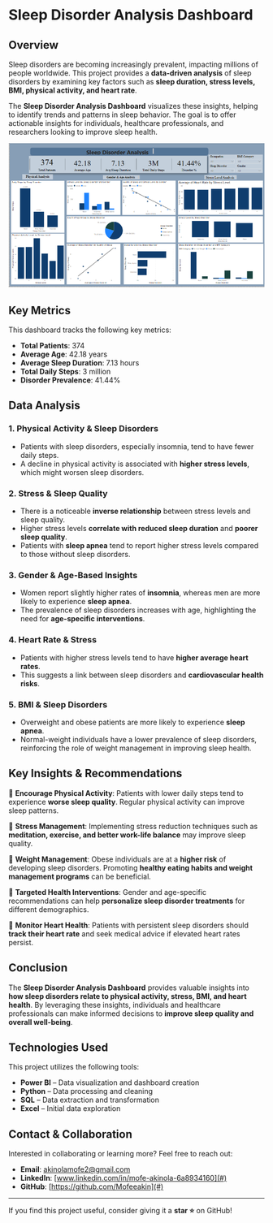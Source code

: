# Sleep Disorder Analysis Dashboard

## Overview
Sleep disorders are becoming increasingly prevalent, impacting millions of people worldwide. This project provides a **data-driven analysis** of sleep disorders by examining key factors such as **sleep duration, stress levels, BMI, physical activity, and heart rate**. 

The **Sleep Disorder Analysis Dashboard** visualizes these insights, helping to identify trends and patterns in sleep behavior. The goal is to offer actionable insights for individuals, healthcare professionals, and researchers looking to improve sleep health.

![Sleep Disorder Dashboard.png](https://github.com/Mofeeakin/Sleep-Disorder-Analysis/blob/fd63ce5cea927d647a3be8d597a1217b8823f733/Sleep%20Disorder%20Dashboard.png)

## Key Metrics
This dashboard tracks the following key metrics:
- **Total Patients**: 374  
- **Average Age**: 42.18 years  
- **Average Sleep Duration**: 7.13 hours  
- **Total Daily Steps**: 3 million  
- **Disorder Prevalence**: 41.44%  

## Data Analysis

### **1. Physical Activity & Sleep Disorders**
- Patients with sleep disorders, especially insomnia, tend to have fewer daily steps.
- A decline in physical activity is associated with **higher stress levels**, which might worsen sleep disorders.

### **2. Stress & Sleep Quality**
- There is a noticeable **inverse relationship** between stress levels and sleep quality.
- Higher stress levels **correlate with reduced sleep duration** and **poorer sleep quality**.
- Patients with **sleep apnea** tend to report higher stress levels compared to those without sleep disorders.

### **3. Gender & Age-Based Insights**
- Women report slightly higher rates of **insomnia**, whereas men are more likely to experience **sleep apnea**.
- The prevalence of sleep disorders increases with age, highlighting the need for **age-specific interventions**.

### **4. Heart Rate & Stress**
- Patients with higher stress levels tend to have **higher average heart rates**.
- This suggests a link between sleep disorders and **cardiovascular health risks**.

### **5. BMI & Sleep Disorders**
- Overweight and obese patients are more likely to experience **sleep apnea**.
- Normal-weight individuals have a lower prevalence of sleep disorders, reinforcing the role of weight management in improving sleep health.

## Key Insights & Recommendations

🔹 **Encourage Physical Activity**: Patients with lower daily steps tend to experience **worse sleep quality**. Regular physical activity can improve sleep patterns.  

🔹 **Stress Management**: Implementing stress reduction techniques such as **meditation, exercise, and better work-life balance** may improve sleep quality.  

🔹 **Weight Management**: Obese individuals are at a **higher risk** of developing sleep disorders. Promoting **healthy eating habits and weight management programs** can be beneficial.  

🔹 **Targeted Health Interventions**: Gender and age-specific recommendations can help **personalize sleep disorder treatments** for different demographics.  

🔹 **Monitor Heart Health**: Patients with persistent sleep disorders should **track their heart rate** and seek medical advice if elevated heart rates persist.  

## Conclusion
The **Sleep Disorder Analysis Dashboard** provides valuable insights into **how sleep disorders relate to physical activity, stress, BMI, and heart health**. By leveraging these insights, individuals and healthcare professionals can make informed decisions to **improve sleep quality and overall well-being**.

## Technologies Used
This project utilizes the following tools:
- **Power BI** – Data visualization and dashboard creation  
- **Python** – Data processing and cleaning  
- **SQL** – Data extraction and transformation  
- **Excel** – Initial data exploration  

## Contact & Collaboration
Interested in collaborating or learning more? Feel free to reach out:  
- **Email**: [akinolamofe2@gmail.com](mailto:akinolamofe2@gmail.com)  
- **LinkedIn**: [www.linkedin.com/in/mofe-akinola-6a8934160](#)  
- **GitHub**: [https://github.com/Mofeeakin](#)  

---

If you find this project useful, consider giving it a **star ⭐** on GitHub!
